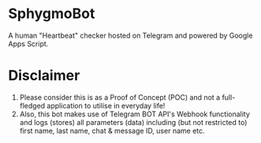# SphygmoBot
A human "Heartbeat" checker hosted on Telegram and powered by Google Apps Script.

# Disclaimer
1. Please consider this is as a Proof of Concept (POC) and not a full-fledged application to utilise in everyday life!
2. Also, this bot makes use of Telegram BOT API's Webhook functionality and logs (stores) all parameters (data) including (but not restricted to) first name, last name, chat & message ID, user name etc.
